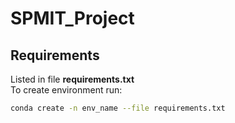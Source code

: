 # SPMIT_Project

## Requirements

Listed in file **requirements.txt** <br>
To create environment run:
```bash
conda create -n env_name --file requirements.txt
```
